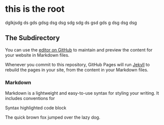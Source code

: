# this is the root

dglkjsdg ds
gds gdsg dsg dsg sdg sdg ds gsd gds g dsg dsg dsg


## The Subdirectory

You can use the [editor on GitHub](https://github.com/SandmanIntel/sandmanintel.github.io/edit/master/README.md) to maintain and preview the content for your website in Markdown files.

Whenever you commit to this repository, GitHub Pages will run [Jekyll](https://jekyllrb.com/) to rebuild the pages in your site, from the content in your Markdown files.

### Markdown

Markdown is a lightweight and easy-to-use syntax for styling your writing. It includes conventions for



Syntax highlighted code block




The quick brown fox jumped over the lazy dog.
